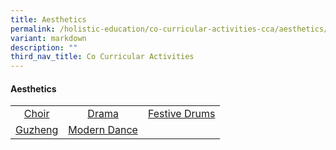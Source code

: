```yaml
---
title: Aesthetics
permalink: /holistic-education/co-curricular-activities-cca/aesthetics/
variant: markdown
description: ""
third_nav_title: Co Curricular Activities
---
```

#### Aesthetics
<table>
<tbody>
<tr>
<td align="center"><nobr><a href="/holistic-education/co-curricular-activities-cca/aesthetics/choir" rel="noopener noreferrer nofollow" target="_self">Choir</a></nobr></td>
<td align="center"><nobr><a href="/holistic-education/co-curricular-activities-cca/aesthetics/drama" rel="noopener noreferrer nofollow" target="_self">Drama</a></nobr></td>
<td align="center"><nobr><a href="/holistic-education/co-curricular-activities-cca/aesthetics/festive-drums" rel="noopener noreferrer nofollow" target="_self">Festive Drums</a></nobr></td>
</tr>
<tr>
<td align="center"><nobr><a href="/holistic-education/co-curricular-activities-cca/aesthetics/guzheng" rel="noopener noreferrer nofollow" target="_self">Guzheng</a></nobr></td>
<td align="center"><nobr><a href="/holistic-education/co-curricular-activities-cca/aesthetics/modern-dance" rel="noopener noreferrer nofollow" target="_self">Modern Dance</a></nobr></td>
<td align="center"><nobr></nobr></td>
</tr>
</tbody></table>